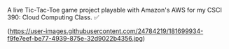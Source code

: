 A live Tic-Tac-Toe game project playable with Amazon's AWS  for my CSCI 390: Cloud Computing Class. ✅


(https://user-images.githubusercontent.com/24784219/181699934-f9fe7eef-be77-4939-875e-32d9022b4356.jpg)
